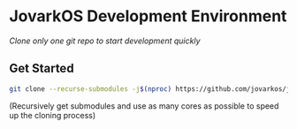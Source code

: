 # JovarkOS Development Environment
*Clone only one git repo to start development quickly*

## Get Started
```bash
git clone --recurse-submodules -j$(nproc) https://github.com/jovarkos/jovarkos-dev-env.git
```

(Recursively get submodules and use as many cores as possible to speed up the cloning process)
